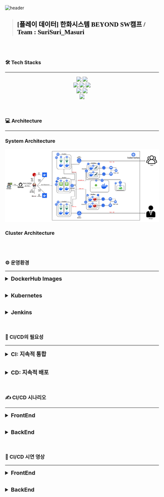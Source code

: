 <br>

![header](https://capsule-render.vercel.app/api?type=venom&height=300&color=FFDC00&text=GIGA%20COFFEE&textBg=false&animation=fadeIn&fontColor=452613&fontSize=80&reversal=false&desc=기억%20속,%20가장%20맛있었던%20한%20모금&descAlignY=80)

> <h2 style="color:black; font-family: 'Nanum Pen Script', cursive;">[플레이 데이터] 한화시스템 BEYOND SW캠프 / Team : SuriSuri_Masuri</h3>

<br>
<br>

### 🛠️ Tech Stacks

---
<div style="margin: 0 auto; text-align: center;" align= "center">
    <img src="https://img.shields.io/badge/Github-181717?style=for-the-badge&logo=Github&logoColor=white">
    <img src="https://img.shields.io/badge/Git-F05032?style=for-the-badge&logo=Git&logoColor=white">
    <br>
    <img src="https://img.shields.io/badge/Jenkins-D24939?style=for-the-badge&logo=Jenkins&logoColor=white">
    <img src="https://img.shields.io/badge/Docker-2496ED?style=for-the-badge&logo=Docker&logoColor=white">
    <img src="https://img.shields.io/badge/Kubernetes-326CE5?style=for-the-badge&logo=Kubernetes&logoColor=blue&color=skyblue">
    <br>
    <img src="https://img.shields.io/badge/Selenium-C21325?style=for-the-badge&logo=Selenium&logoColor=black&color=green">
    <img src="https://img.shields.io/badge/Jest-C21325?style=for-the-badge&logo=Jest&logoColor=black&color=orange">
    <br>
    <img src="https://img.shields.io/badge/Slack-4A154B?style=for-the-badge&logo=Slack&logoColor=white">
</div>

<br>
<br>

### 💻 Architecture

---

### System Architecture
<img src = "../img/systemArchitecture.png">

### Cluster Architecture
<img src = "">

<br>
<br>

### ⚙️ 운영환경

---
<details>

<summary style="font-size: 18px; font-weight: bold;">DockerHub Images</summary>

<h3><a href="https://hub.docker.com/repository/docker/beomiya/final_store_frontend/general">FrontEnd - Store</a></h3>
<img src="../img/store.png">
<br>

<h3><a href="https://hub.docker.com/repository/docker/beomiya/final_manager_frontend/general">FrontEnd - Manager</a></h3>
<img src="../img/manager.png">
<br>

<h3><a href="https://hub.docker.com/repository/docker/beomiya/final_backend/general">BackEnd</a></h3>
<img src="../img/backend.png">
<br>

</details>

<br>
<br>

<details>
<summary style="font-size: 18px; font-weight: bold;">Kubernetes</summary>

</details>

<br>
<br>

<details>
<summary style="font-size: 18px; font-weight: bold;">Jenkins</summary>

</details>

<br>
<br>

### 🐳 CI/CD의 필요성

---
<details>
<summary style="font-size: 18px; font-weight: bold;">CI: 지속적 통합</summary>

CI(Continuous Integration)는 개발자들이 코드를 변경할 때마다 자동으로 빌드되어 통합되는 프로세스를 의미한다. <br>이를 통해 여러 명의 개발자가 동시에 작업할 때 발생할 수 있는 통합 오류를 미리 발견하고 해결할 수 있다.

### 주요 특징:
- 코드 변경 시 자동으로 빌드 및 테스트
- 빌드 실패 시 즉시 알림
- 지속적인 통합으로 품질 향상 및 빠른 배포 가능

</details>

<br>
<br>

<details>
<summary style="font-size: 18px; font-weight: bold;">CD: 지속적 배포</summary>

CD(Continuous Deployment/Delivery)는 CI에서 빌드된 소프트웨어를 자동으로 테스트, 패키징하여 프로덕션 환경에 자동으로 배포하는 프로세스를 의미한다.<br>이는 GitHub의 원격 저장소에 코드를 push할 때마다 자동으로 빌드 및 배포되어 사용자에게 신속한 업데이트를 제공한다.

### 주요 특징:
- 자동화된 배포 프로세스
- 사용자 피드백에 따른 지속적인 개선
- 빠르고 신속한 업데이트 제공으로 사용자 만족도 향상

</details>


<br>
<br>

### ✍️ CI/CD 시나리오

---
<details>
<summary style="font-size: 18px; font-weight: bold;">FrontEnd</summary>

GitHub 저장소에 최신 코드를 Push한다.

GitHub 저장소는 WebHook을 사용하여 Jenkins에 최신 코드 Push 이벤트를 전달한다.

Jenkins 파이프라인은 다음과 같은 절차에 따라 작동한다

1. Jenkins 서버는 연결된 GitHub 저장소에서 최신 코드를 복제한다.
2. FrontEnd 프로젝트의 경우 npm i 명령어를 사용하여 필요한 종속성을 설치한다.
3. npm run build 명령어를 사용하여 프로젝트를 빌드한다.
4. 빌드된 dist 파일을 Dockerfile에 따라 Docker 이미지를 생성한다.
5. 생성된 Docker 이미지를 Docker Hub에 업로드하기 위해 로그인한다.
6. Jenkins 서버는 등록된 K8S 마스터 노드에 배포에 사용할 Deployment.yml 파일을 전송한다.
7. K8S 마스터는 전송된 Deployment.yml 파일을 kubectl apply 명령어를 사용하여 적용한다.
8. Jenkins 서버는 작성된 파이프라인의 각 단계별 실행 결과를 Slack에 전송한다.

또한, 배포 방식은 Rolling Update를 사용하여 이전 버전과 새 버전의 파드를 점진적으로 교체하여 가용성을 유지한다.
</details> 

<br>
<br>

<details>
<summary style="font-size: 18px; font-weight: bold;">BackEnd</summary>

GitHub 저장소에 최신 코드를 Push한다.

GitHub 저장소는 WebHook을 사용하여 Jenkins에 최신 코드 Push 이벤트를 전달한다.

Jenkins 파이프라인은 다음과 같은 절차에 따라 작동한다

1. Jenkins 서버는 연결된 GitHub 저장소에서 최신 코드를 복제한다.
2. BackEnd 프로젝트의 경우 mvn test 명령어를 사용하여 테스트를 실행하여 코드의 품질을 확인한다.
3. 이후 테스트가 통과되면 mvn package 명령어를 실행하여 아티팩트를 생성한다.
4. 빌드된 jar 파일을 Dockerfile에 따라 Docker 이미지를 생성한다.
5. 생성된 Docker 이미지를 Docker Hub에 업로드하기 위해 로그인한다.
6. Jenkins 서버는 등록된 K8S 마스터 노드에 배포에 사용할 Deployment.yml 파일을 전송한다.
7. K8S 마스터는 전송된 Deployment.yml 파일을 kubectl apply 명령어를 사용하여 적용한다.
8. Jenkins 서버는 작성된 파이프라인의 각 단계별 실행 결과를 Slack에 전송한다.

또한, 배포 방식은 Rolling Update를 사용하여 이전 버전과 새 버전의 파드를 점진적으로 교체하여 가용성을 유지한다.
</details>
<br>
<br>

### 🎥 CI/CD 시연 영상

---
<details>
<summary style="font-size: 18px; font-weight: bold;">FrontEnd</summary>
</details>
<br>
<br>

<details>
<summary style="font-size: 18px; font-weight: bold;">BackEnd</summary>
</details>




